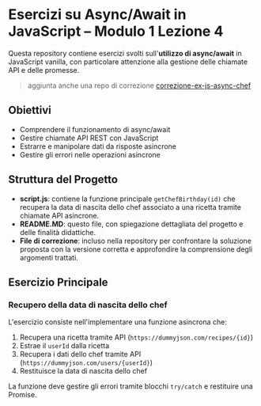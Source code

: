 # Esercizi su Async/Await in JavaScript – Modulo 1 Lezione 4

Questa repository contiene esercizi svolti sull'**utilizzo di async/await** in JavaScript vanilla, con particolare attenzione alla gestione delle chiamate API e delle promesse. 

> aggiunta anche una repo di correzione [correzione-ex-js-async-chef](https://github.com/willymariino/correzione-ex-js-async-chef) 

## Obiettivi 

- Comprendere il funzionamento di async/await
- Gestire chiamate API REST con JavaScript
- Estrarre e manipolare dati da risposte asincrone
- Gestire gli errori nelle operazioni asincrone

## Struttura del Progetto

- **script.js**: contiene la funzione principale `getChefBirthday(id)` che recupera la data di nascita dello chef associato a una ricetta tramite chiamate API asincrone.
- **README.MD**: questo file, con spiegazione dettagliata del progetto e delle finalità didattiche.
- **File di correzione**: incluso nella repository per confrontare la soluzione proposta con la versione corretta e approfondire la comprensione degli argomenti trattati.

## Esercizio Principale

### Recupero della data di nascita dello chef

L'esercizio consiste nell'implementare una funzione asincrona che:
1. Recupera una ricetta tramite API (`https://dummyjson.com/recipes/{id}`)
2. Estrae il `userId` dalla ricetta
3. Recupera i dati dello chef tramite API (`https://dummyjson.com/users/{userId}`)
4. Restituisce la data di nascita dello chef

La funzione deve gestire gli errori tramite blocchi `try/catch` e restituire una Promise.

